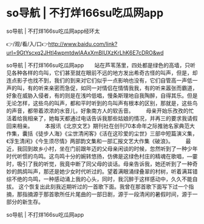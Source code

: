 # so导航 | 不打烊166su吃瓜网app
so导航 | 不打烊166su吃瓜网app经环太

👉/观/看/入/口👉http://www.baidu.com/link?url=9GtYscxq2JHtl4wpmtdwIAAxXmBlUXzKrLhK6E7cDRO&wd

so导航 | 不打烊166su吃瓜网app　　站在芦苇荡里，四处都是绿色的高墙，只听见各种各样的鸟叫，它们甚至就在眼前不远的地方发出希奇古怪的叫声，但是，却连点影子也找不到，我们的到来对它们似乎一点影响也没有，它们自管高一声低一声的叫，有的听来亲密而急促，如同一对情侣在情情我我，有的听来嚣张而霸道，好象在威胁入侵者，有的则是在浅吟低唱，慢条斯理地自我陶醉，自得其乐。但是无论怎样，这些鸟的叫声，都和平时听到的鸟叫声有根本的区别，那就是，这些鸟的声音，都带着浓浓的水音儿，好象南方人的软舌音。
　　母亲开始乐孜孜的忙活着给我相亲了，她每天都通过电话告诉我那些姑娘的情况，并再三的要求我请假回来相亲。
　　本报讯《北京文艺》期刊社在创刊70本命年之际推驰名家典范大作集，囊括《徒步人海》《尘世清闲客》《活在这珍爱的尘世》三部中短篇演义集，《浮生清闲》《今生须尽情》两部韵文集和一部汇报文艺大作集《破浪》。
　　最近，我回到故乡小村，坐在门前跟年迈的父母亲闲谈的时候，忽然听到了一种少年时代听惯的鸟鸣。这鸟鸣十分的婉转悠扬，仿佛是这绿色村庄的精魂在歌唱，—霎时，吸引了我的听觉，我竟中断了同父母的谈话。母亲告诉我，她还听到了一种奇妙的鹧鸪叫声，那还是她少女时代听过的。望着满眼涌绿叠翠的村树，听着满耳错综不绝的鸟鸣，一种感动涌上我的心头，同时，我沉醉于这样感动中，久久不能自拔。
这个恢复出此刻我近期听过的一首歌下面。我曾在那首歌下面写下过一个指摘，那指摘源于那首歌所任片尾曲的一部日剧，源于一段清闲的暑假时间，源于一部分的新生存。

so导航 | 不打烊166su吃瓜网app

